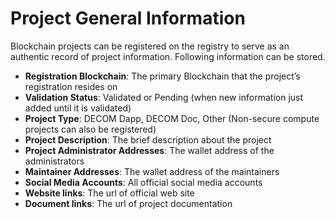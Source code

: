 # Project General Information

Blockchain projects can be registered on the registry to serve as an authentic record of project information. Following information can be stored.

* **Registration Blockchain**: The primary Blockchain that the project’s registration resides on&#x20;
* **Validation Status**: Validated or Pending (when new information just added until it is validated) &#x20;
* **Project Type**: DECOM Dapp, DECOM Doc, Other (Non-secure compute projects can also be registered)&#x20;
* **Project Description**: The brief description about the project
* **Project Administrator Addresses**: The  wallet address of the administrators
* **Maintainer Addresses**: The wallet address of the maintainers
* **Social Media Accounts**: All official social media accounts
* **Website links**: The url of official web site
* **Document links**: The url of project documentation&#x20;
